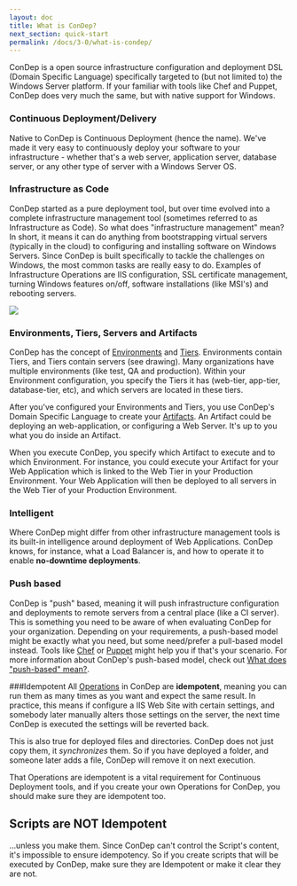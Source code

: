 ```yaml
---
layout: doc
title: What is ConDep?
next_section: quick-start
permalink: /docs/3-0/what-is-condep/
---
```


ConDep is a open source infrastructure configuration and deployment DSL
(Domain Specific Language) specifically targeted to (but not limited to)
the Windows Server platform. If your familiar with tools like Chef and Puppet,
ConDep does very much the same, but with native support for Windows.

### Continuous Deployment/Delivery
Native to ConDep is Continuous Deployment (hence the name). We've made it
very easy to continuously deploy your software to your infrastructure -
whether that's a web server, application server, database server, or any other
type of server with a Windows Server OS.

### Infrastructure as Code
ConDep started as a pure deployment tool, but over time evolved into a complete
infrastructure management tool (sometimes referred to as Infrastructure as Code).
So what does "infrastructure management" mean? In short, it means it can do anything
from bootstrapping virtual servers (typically in the cloud) to configuring and
installing software on Windows Servers. Since ConDep is built specifically to tackle
the challenges on Windows, the most common tasks are really easy to do. Examples of
Infrastructure Operations are IIS configuration, SSL certificate management, turning
Windows features on/off, software installations (like MSI's) and rebooting servers.

<img src="../../../images/condep_arch3.png" class="img-align-right" style="shape-outside: url(../../../images/condep_arch3.png);shape-image-threshold: 0.1;">

### Environments, Tiers, Servers and Artifacts
ConDep has the concept of [Environments](../environment/) and [Tiers](../environment/).
Environments contain Tiers, and Tiers contain servers (see drawing). Many organizations
have multiple environments (like test, QA and production). Within your Environment
configuration, you specify the Tiers it has (web-tier, app-tier, database-tier, etc),
and which servers are located in these tiers.

After you've configured your Environments and Tiers, you use ConDep's Domain Specific
Language to create your [Artifacts](../artifacts/). An Artifact could be deploying an
web-application, or configuring a Web Server. It's up to you what you do inside an Artifact.

When you execute ConDep, you specify which Artifact to execute and to which Environment.
For instance, you could execute your Artifact for your Web Application which is linked
to the Web Tier in your Production Environment. Your Web Application will then be deployed
to all servers in the Web Tier of your Production Environment.

### Intelligent
Where ConDep might differ from other infrastructure management tools is its built-in
intelligence around deployment of Web Applications. ConDep knows, for instance, what
a Load Balancer is, and how to operate it to enable **no-downtime deployments**.

### Push based
ConDep is "push" based, meaning it will push infrastructure configuration and
deployments to remote servers from a central place (like a CI server). This is
something you need to be aware of when evaluating ConDep for your organization.
Depending on your requirements, a push-based model might be exactly what you need,
but some need/prefer a pull-based model instead. Tools like [Chef](https://www.chef.iopu)
or [Puppet](http://puppetlabs.com) might help you if that's your scenario. For more
information about ConDep's push-based model, check out
[What does "push-based" mean?](/docs/3-0/push-based/).

###Idempotent
All [Operations](/docs/3-0/condep-dsl-operations/) in ConDep are **idempotent**,
meaning you can run them as many times as you want and expect the same result. In
practice, this means if configure a IIS Web Site with certain settings, and somebody
later manually alters those settings on the server, the next time ConDep is executed
the settings will be reverted back.

This is also true for deployed files and directories. ConDep does not just copy them,
it *synchronizes* them. So if you have deployed a folder, and someone later adds a file, 
ConDep will remove it on next execution.

That Operations are idempotent is a vital requirement for Continuous Deployment tools,
and if you create your own Operations for ConDep, you should make sure they are idempotent too.

<div class="note warning">
	<h2>Scripts are NOT Idempotent</h2>
  <p>
  	...unless you make them. Since ConDep can't control the Script's content, it's
  	impossible to ensure idempotency. So if you create scripts that will be executed by
  	ConDep, make sure they are Idempotent or make it clear they are not.
	</p>
</div>
